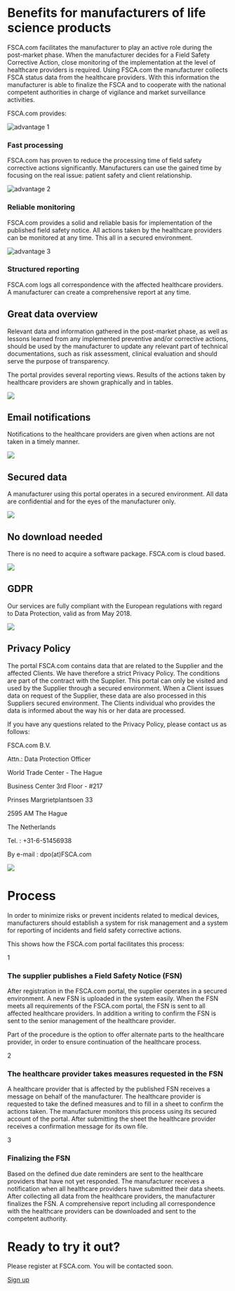 # Benefits for manufacturers of life science products

FSCA.com facilitates the manufacturer to play an active role during the post-market phase. When the manufacturer decides for a Field Safety Corrective Action, close monitoring of the implementation at the level of healthcare providers is required. Using FSCA.com the manufacturer collects FSCA status data from the healthcare providers. With this information the manufacturer is able to finalize the FSCA and to cooperate with the national competent authorities in charge of vigilance and market surveillance activities.

FSCA.com provides:

![advantage 1](https://fsca.com/assets/img/icons/advantage-1.svg)

### Fast processing

FSCA.com has proven to reduce the processing time of field safety corrective actions significantly. Manufacturers can use the gained time by focusing on the real issue: patient safety and client relationship.

![advantage 2](https://fsca.com/assets/img/icons/advantage-2.svg)

### Reliable monitoring

FSCA.com provides a solid and reliable basis for implementation of the published field safety notice. All actions taken by the healthcare providers can be monitored at any time. This all in a secured environment.

![advantage 3](https://fsca.com/assets/img/icons/advantage-3.svg)

### Structured reporting

FSCA.com logs all correspondence with the affected healthcare providers. A manufacturer can create a comprehensive report at any time.

## Great data overview

Relevant data and information gathered in the post-market phase, as well as lessons learned from any implemented preventive and/or corrective actions, should be used by the manufacturer to update any relevant part of technical documentations, such as risk assessment, clinical evaluation and should serve the purpose of transparency.

The portal provides several reporting views. Results of the actions taken by healthcare providers are shown graphically and in tables.

![](https://fsca.com/uploads/website/blocks/5TpqJ1wIjQ9t9uzCguQbxSp5qHt0yS.png?v=1520436757)

## Email notifications

Notifications to the healthcare providers are given when actions are not taken in a timely manner.

![](https://fsca.com/uploads/website/blocks/L2kjKvoH0MIcZnwKZaIDMIJa0SkOhf.png?v=1520436795)

## Secured data

A manufacturer using this portal operates in a secured environment. All data are confidential and for the eyes of the manufacturer only.

![](https://fsca.com/uploads/website/blocks/vywG4C5JX8wWNqOEONwpZgx2vDenkc.png?v=1520436807)

## No download needed

There is no need to acquire a software package. FSCA.com is cloud based.

![](https://fsca.com/uploads/website/blocks/b85NhAZPOUKkE9cGY68TWre3ETW9XM.png?v=1520436818)

## GDPR

Our services are fully compliant with the European regulations with regard to Data Protection, valid as from May 2018.

![](https://fsca.com/uploads/website/blocks/XPjjOBPnBrlmX1psMBoMEwz1yqqrTo.png?v=1535720213)

## Privacy Policy

The portal FSCA.com contains data that are related to the Supplier and the affected Clients. We have therefore a strict Privacy Policy. The conditions are part of the contract with the Supplier. This portal can only be visited and used by the Supplier through a secured environment. When a Client issues data on request of the Supplier, these data are also processed in this Suppliers secured environment. The Clients individual who provides the data is informed about the way his or her data are processed.

If you have any questions related to the Privacy Policy, please contact us as follows:

FSCA.com B.V.

Attn.: Data Protection Officer

World Trade Center - The Hague

Business Center 3rd Floor - #217

Prinses Margrietplantsoen 33

2595 AM The Hague

The Netherlands

Tel. : +31-6-51456938

By e-mail : dpo(at)FSCA.com

![](https://fsca.com/uploads/website/blocks/ccIkdPp2hMSx56HxPtios71LThcZRx.jpg?v=1579363889)

# Process

In order to minimize risks or prevent incidents related to medical devices, manufacturers
should establish a system for risk management and a system for reporting of incidents and
field safety corrective actions.

This shows how the FSCA.com portal facilitates this process:

1

### The supplier publishes a Field Safety Notice (FSN)

After registration in the FSCA.com portal, the supplier operates in a secured environment. A new FSN is uploaded in the system easily. When the FSN meets all requirements of the FSCA.com portal, the FSN is sent to all affected healthcare providers. In addition a writing to confirm the FSN is sent to the senior management of the healthcare provider.

Part of the procedure is the option to offer alternate parts to the healthcare provider, in order to ensure continuation of the healthcare process.

2

### The healthcare provider takes measures requested in the FSN

A healthcare provider that is affected by the published FSN receives a message on behalf of the manufacturer. The healthcare provider is requested to take the defined measures and to fill in a sheet to confirm the actions taken. The manufacturer monitors this process using its secured account of the portal. After submitting the sheet the healthcare provider receives a confirmation message for its own file.

3

### Finalizing the FSN

Based on the defined due date reminders are sent to the healthcare providers that have not yet responded. The manufacturer receives a notification when all healthcare providers have submitted their data sheets. After collecting all data from the healthcare providers, the manufacturer finalizes the FSN. A comprehensive report including all correspondence with the healthcare providers can be downloaded and sent to the competent authority.

# Ready to try it out?

Please register at FSCA.com. You will be contacted soon.

[Sign up](https://fsca.com/register)